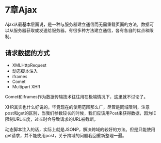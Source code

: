 # 7章Ajax
Ajax从最基本层面说，是一种与服务器建立通信而无需重载页面的方法，数据可以从服务器获取或发送给服务器。有很多种方法建立通信，各有各自的优点和限制。

## 请求数据的方式
 - XMLHttpRequest
 - 动态脚本注入
 - iframes
 - Comet
 - Multipart XHR

Comet和iframes作为数据传输技术往往用在极端情况下，这里就不讨论了。

XHR其实也什么好说的，毕竟现在的使用范围那么广，尽管是同域限制，注意post和get的区别，当我们参数较长的时候，我们应该用Post来获得数据，因为IE限制URL长度，过长时会导致请求的URL被截断。

动态脚本注入的话，实际上就是JSONP，解决跨域的较好的方法。但是只能使用get请求，并不能使用post，关于跨域的问题我回重新整理一遍。
